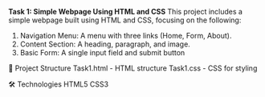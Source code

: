 **Task 1: Simple Webpage Using HTML and CSS**
This project includes a simple webpage built using HTML and CSS, focusing on the following:

1. Navigation Menu: A menu with three links (Home, Form, About).
2. Content Section: A heading, paragraph, and image.
3. Basic Form: A single input field and submit button
   
📂 Project Structure
Task1.html - HTML structure
Task1.css - CSS for styling

🛠️ Technologies
HTML5
CSS3
